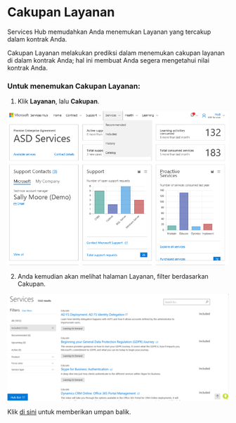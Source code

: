 # <a name="services-included"></a>Cakupan Layanan

Services Hub memudahkan Anda menemukan Layanan yang tercakup dalam kontrak Anda.

Cakupan Layanan melakukan prediksi dalam menemukan cakupan layanan di dalam kontrak Anda; hal ini membuat Anda segera mengetahui nilai kontrak Anda.  

### <a name="to-find-included-services"></a>Untuk menemukan Cakupan Layanan:

1. Klik **Layanan**, lalu **Cakupan**. 

![Gambar Cakupan Layanan 1](services-included1.png)
 
 
2. Anda kemudian akan melihat halaman Layanan, filter berdasarkan Cakupan. 
 
![Gambar Cakupan Layanan 2](services-included2.png)


Klik <a href="mailto:SHub_Feedback_RC@Microsoft.com?subject=Resource%20Center%20Feedback%3A%20%3CInsert%20feedback%20topic%3E%3E&amp;body=%3C%3Cplease%20submit%20your%20feedback%20with%20enough%20detail%20on%20the%20problem%2C%20reproduction%20steps%20and%20what%20you%20desire%20to%20happen%3E%3E" target="_blank">di sini</a> untuk memberikan umpan balik.
